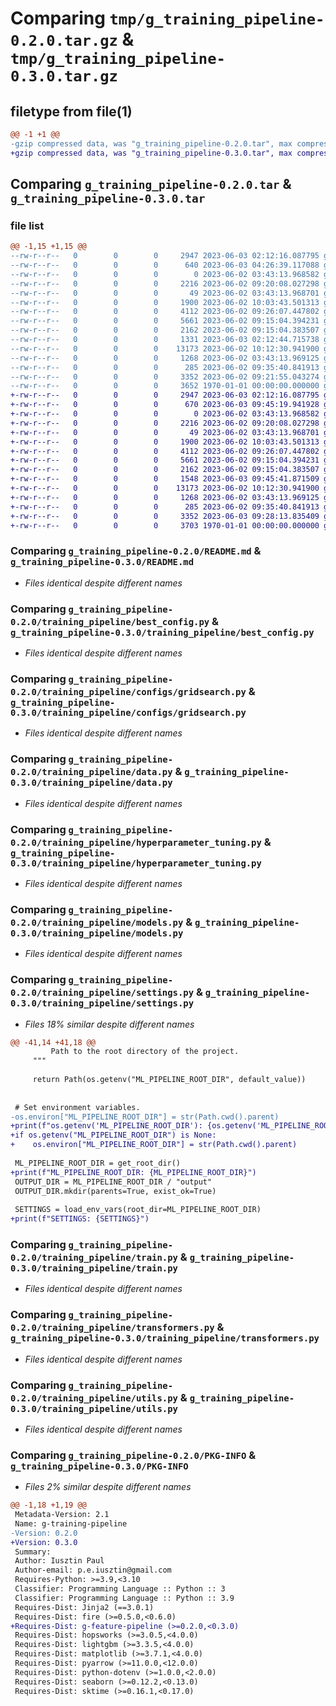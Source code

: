 # Comparing `tmp/g_training_pipeline-0.2.0.tar.gz` & `tmp/g_training_pipeline-0.3.0.tar.gz`

## filetype from file(1)

```diff
@@ -1 +1 @@
-gzip compressed data, was "g_training_pipeline-0.2.0.tar", max compression
+gzip compressed data, was "g_training_pipeline-0.3.0.tar", max compression
```

## Comparing `g_training_pipeline-0.2.0.tar` & `g_training_pipeline-0.3.0.tar`

### file list

```diff
@@ -1,15 +1,15 @@
--rw-r--r--   0        0        0     2947 2023-06-03 02:12:16.087795 g_training_pipeline-0.2.0/README.md
--rw-r--r--   0        0        0      640 2023-06-03 04:26:39.117088 g_training_pipeline-0.2.0/pyproject.toml
--rw-r--r--   0        0        0        0 2023-06-02 03:43:13.968582 g_training_pipeline-0.2.0/training_pipeline/__init__.py
--rw-r--r--   0        0        0     2216 2023-06-02 09:20:08.027298 g_training_pipeline-0.2.0/training_pipeline/best_config.py
--rw-r--r--   0        0        0       49 2023-06-02 03:43:13.968701 g_training_pipeline-0.2.0/training_pipeline/configs/__init__.py
--rw-r--r--   0        0        0     1900 2023-06-02 10:03:43.501313 g_training_pipeline-0.2.0/training_pipeline/configs/gridsearch.py
--rw-r--r--   0        0        0     4112 2023-06-02 09:26:07.447802 g_training_pipeline-0.2.0/training_pipeline/data.py
--rw-r--r--   0        0        0     5661 2023-06-02 09:15:04.394231 g_training_pipeline-0.2.0/training_pipeline/hyperparameter_tuning.py
--rw-r--r--   0        0        0     2162 2023-06-02 09:15:04.383507 g_training_pipeline-0.2.0/training_pipeline/models.py
--rw-r--r--   0        0        0     1331 2023-06-03 02:12:44.715738 g_training_pipeline-0.2.0/training_pipeline/settings.py
--rw-r--r--   0        0        0    13173 2023-06-02 10:12:30.941900 g_training_pipeline-0.2.0/training_pipeline/train.py
--rw-r--r--   0        0        0     1268 2023-06-02 03:43:13.969125 g_training_pipeline-0.2.0/training_pipeline/transformers.py
--rw-r--r--   0        0        0      285 2023-06-02 09:35:40.841913 g_training_pipeline-0.2.0/training_pipeline/typings.py
--rw-r--r--   0        0        0     3352 2023-06-02 09:21:55.043274 g_training_pipeline-0.2.0/training_pipeline/utils.py
--rw-r--r--   0        0        0     3652 1970-01-01 00:00:00.000000 g_training_pipeline-0.2.0/PKG-INFO
+-rw-r--r--   0        0        0     2947 2023-06-03 02:12:16.087795 g_training_pipeline-0.3.0/README.md
+-rw-r--r--   0        0        0      670 2023-06-03 09:45:19.941928 g_training_pipeline-0.3.0/pyproject.toml
+-rw-r--r--   0        0        0        0 2023-06-02 03:43:13.968582 g_training_pipeline-0.3.0/training_pipeline/__init__.py
+-rw-r--r--   0        0        0     2216 2023-06-02 09:20:08.027298 g_training_pipeline-0.3.0/training_pipeline/best_config.py
+-rw-r--r--   0        0        0       49 2023-06-02 03:43:13.968701 g_training_pipeline-0.3.0/training_pipeline/configs/__init__.py
+-rw-r--r--   0        0        0     1900 2023-06-02 10:03:43.501313 g_training_pipeline-0.3.0/training_pipeline/configs/gridsearch.py
+-rw-r--r--   0        0        0     4112 2023-06-02 09:26:07.447802 g_training_pipeline-0.3.0/training_pipeline/data.py
+-rw-r--r--   0        0        0     5661 2023-06-02 09:15:04.394231 g_training_pipeline-0.3.0/training_pipeline/hyperparameter_tuning.py
+-rw-r--r--   0        0        0     2162 2023-06-02 09:15:04.383507 g_training_pipeline-0.3.0/training_pipeline/models.py
+-rw-r--r--   0        0        0     1548 2023-06-03 09:45:41.871509 g_training_pipeline-0.3.0/training_pipeline/settings.py
+-rw-r--r--   0        0        0    13173 2023-06-02 10:12:30.941900 g_training_pipeline-0.3.0/training_pipeline/train.py
+-rw-r--r--   0        0        0     1268 2023-06-02 03:43:13.969125 g_training_pipeline-0.3.0/training_pipeline/transformers.py
+-rw-r--r--   0        0        0      285 2023-06-02 09:35:40.841913 g_training_pipeline-0.3.0/training_pipeline/typings.py
+-rw-r--r--   0        0        0     3352 2023-06-03 09:28:13.835409 g_training_pipeline-0.3.0/training_pipeline/utils.py
+-rw-r--r--   0        0        0     3703 1970-01-01 00:00:00.000000 g_training_pipeline-0.3.0/PKG-INFO
```

### Comparing `g_training_pipeline-0.2.0/README.md` & `g_training_pipeline-0.3.0/README.md`

 * *Files identical despite different names*

### Comparing `g_training_pipeline-0.2.0/training_pipeline/best_config.py` & `g_training_pipeline-0.3.0/training_pipeline/best_config.py`

 * *Files identical despite different names*

### Comparing `g_training_pipeline-0.2.0/training_pipeline/configs/gridsearch.py` & `g_training_pipeline-0.3.0/training_pipeline/configs/gridsearch.py`

 * *Files identical despite different names*

### Comparing `g_training_pipeline-0.2.0/training_pipeline/data.py` & `g_training_pipeline-0.3.0/training_pipeline/data.py`

 * *Files identical despite different names*

### Comparing `g_training_pipeline-0.2.0/training_pipeline/hyperparameter_tuning.py` & `g_training_pipeline-0.3.0/training_pipeline/hyperparameter_tuning.py`

 * *Files identical despite different names*

### Comparing `g_training_pipeline-0.2.0/training_pipeline/models.py` & `g_training_pipeline-0.3.0/training_pipeline/models.py`

 * *Files identical despite different names*

### Comparing `g_training_pipeline-0.2.0/training_pipeline/settings.py` & `g_training_pipeline-0.3.0/training_pipeline/settings.py`

 * *Files 18% similar despite different names*

```diff
@@ -41,14 +41,18 @@
         Path to the root directory of the project.
     """
 
     return Path(os.getenv("ML_PIPELINE_ROOT_DIR", default_value))
 
 
 # Set environment variables.
-os.environ["ML_PIPELINE_ROOT_DIR"] = str(Path.cwd().parent)
+print(f"os.getenv('ML_PIPELINE_ROOT_DIR'): {os.getenv('ML_PIPELINE_ROOT_DIR')}")
+if os.getenv("ML_PIPELINE_ROOT_DIR") is None:
+    os.environ["ML_PIPELINE_ROOT_DIR"] = str(Path.cwd().parent)
 
 ML_PIPELINE_ROOT_DIR = get_root_dir()
+print(f"ML_PIPELINE_ROOT_DIR: {ML_PIPELINE_ROOT_DIR}")
 OUTPUT_DIR = ML_PIPELINE_ROOT_DIR / "output"
 OUTPUT_DIR.mkdir(parents=True, exist_ok=True)
 
 SETTINGS = load_env_vars(root_dir=ML_PIPELINE_ROOT_DIR)
+print(f"SETTINGS: {SETTINGS}")
```

### Comparing `g_training_pipeline-0.2.0/training_pipeline/train.py` & `g_training_pipeline-0.3.0/training_pipeline/train.py`

 * *Files identical despite different names*

### Comparing `g_training_pipeline-0.2.0/training_pipeline/transformers.py` & `g_training_pipeline-0.3.0/training_pipeline/transformers.py`

 * *Files identical despite different names*

### Comparing `g_training_pipeline-0.2.0/training_pipeline/utils.py` & `g_training_pipeline-0.3.0/training_pipeline/utils.py`

 * *Files identical despite different names*

### Comparing `g_training_pipeline-0.2.0/PKG-INFO` & `g_training_pipeline-0.3.0/PKG-INFO`

 * *Files 2% similar despite different names*

```diff
@@ -1,18 +1,19 @@
 Metadata-Version: 2.1
 Name: g-training-pipeline
-Version: 0.2.0
+Version: 0.3.0
 Summary: 
 Author: Iusztin Paul
 Author-email: p.e.iusztin@gmail.com
 Requires-Python: >=3.9,<3.10
 Classifier: Programming Language :: Python :: 3
 Classifier: Programming Language :: Python :: 3.9
 Requires-Dist: Jinja2 (==3.0.1)
 Requires-Dist: fire (>=0.5.0,<0.6.0)
+Requires-Dist: g-feature-pipeline (>=0.2.0,<0.3.0)
 Requires-Dist: hopsworks (>=3.0.5,<4.0.0)
 Requires-Dist: lightgbm (>=3.3.5,<4.0.0)
 Requires-Dist: matplotlib (>=3.7.1,<4.0.0)
 Requires-Dist: pyarrow (>=11.0.0,<12.0.0)
 Requires-Dist: python-dotenv (>=1.0.0,<2.0.0)
 Requires-Dist: seaborn (>=0.12.2,<0.13.0)
 Requires-Dist: sktime (>=0.16.1,<0.17.0)
```

